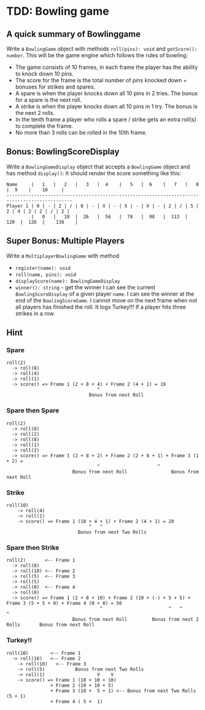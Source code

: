 # TDD: Bowling game

## A quick summary of Bowlinggame

Write a `BowlingGame` object with methods `roll(pins): void` and `getScore(): number`.
This will be the game engine which follows the rules of bowling:
* The game consists of 10 frames, in each frame the player has the ability to knock down 10 pins.
* The score for the frame is the total number of pins knocked down + bonuses for strikes and spares.
* A spare is when the player knocks down all 10 pins in 2 tries. The bonus for a spare is the next roll.
* A strike is when the player knocks down all 10 pins in 1 try. The bonus is the next 2 rolls.
* In the tenth frame a player who rolls a spare / strike gets an extra roll(s) to complete the frame.
* No more than 3 rolls can be rolled in the 10th frame.
## Bonus: BowlingScoreDisplay
Write a `BowlingGameDisplay` object that accepts a `BowlingGame` object and has method `display()`:
It should render the score something like this:
```
Name     |   1   |   2   |   3   |  4    |   5   |  6    |   7   |   8   |  9    |    10     |
----------------------------------------------------------------------------------------------
Player 1 | 0 | - | 2 | / | 8 | - | X | - | X | - | X | - | 2 | / | 5 | 2 | 4 | 2 | 2 | / | 2 |
         |   0   |   18  |  26   |  56   |  78   |  98   |  113  |  120  |  126  |    138    |
```
## Super Bonus: Multiple Players
Write a `MultiplayerBowlingGame` with method
 * `register(name): void`
 * `roll(name, pins): void`
 * `displayScore(name): BowlingGameDisplay`
 * `winner(): string` - get the winner
I can see the current `BowlingScoreDisplay` of a given player `name`.
I can see the winner at the end of the `BowlingScoreGame`.
I cannot move on the next frame when not all players has finished the roll.
It logs Turkey!!! If a player hits three strikes in a row.
## Hint
### Spare
```
roll(2)
  -> roll(8)
  -> roll(4)
  -> roll(1)
  -> score() => Frame 1 (2 + 8 + 4) + Frame 2 (4 + 1) = 19
                                 ^
			                  Bonus from next Roll
```
### Spare then Spare
```
roll(2)
  -> roll(8)
  -> roll(2)
  -> roll(8)
  -> roll(1)
  -> roll(2)
  -> score() => Frame 1 (2 + 8 + 2) + Frame 2 (2 + 8 + 1) + Frame 3 (1 + 2) = 
                                 ^                     ^
			            Bonus from next Roll                Bonus from next Roll 
```
### Strike
```
roll(10)
	-> roll(4)
	-> roll(1)
	-> score() => Frame 1 (10 + 4 + 1) + Frame 2 (4 + 1) = 20
                              ^   ^
			              Bonus from next Two Rolls
```
### Spare then Strike
```
roll(2)       <-- Frame 1
  -> roll(8)
  -> roll(10) <-- Frame 2
  -> roll(5)  <-- Frame 3
  -> roll(5)  
  -> roll(0)  <-- Frame 4
  -> roll(0)
  -> score() => Frame 1 (2 + 8 + 10) + Frame 2 (10 + (-) + 5 + 5) + Frame 3 (5 + 5 + 0) + Frame 4 (0 + 0) = 50 
                                  ^                        ^   ^                     ^
			            Bonus from next Roll         Bonus from next 2 Rolls       Bonus from next Roll
```
### Turkey!!
```
roll(10)        <-- Frame 1
  -> roll(10)   <-- Frame 2
	-> roll(10)   <-- Frame 3
	-> roll(5)           Bonus from next Two Rolls
	-> roll(1)                   V    V
	-> score() => Frame 1 (10 + 10 + 10)
	  	  	    + Frame 2 (10 + 10 + 5) 
	            + Frame 3 (10 +  5 + 1) <-- Bonus from next Two Rolls (5 + 1)
	            + Frame 4 ( 5 +  1)
```
